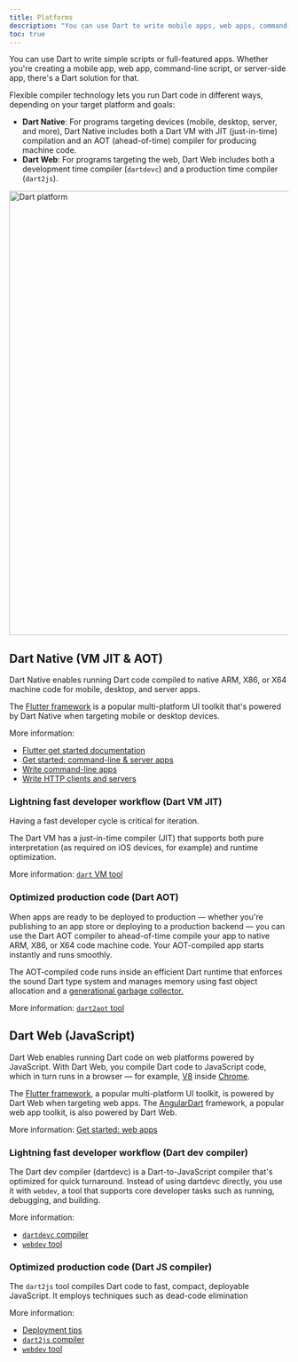 ```yaml
---
title: Platforms
description: "You can use Dart to write mobile apps, web apps, command-line apps, backends, and more."
toc: true
---
```


You can use Dart to write simple scripts or full-featured apps. Whether you're
creating a mobile app, web app, command-line script, or server-side app, there's
a Dart solution for that.

Flexible compiler technology lets you run Dart code in different ways,
depending on your target platform and goals:

  * **Dart Native**: For programs targeting devices (mobile, desktop, server,
    and more), Dart Native includes both a Dart VM with JIT (just-in-time)
    compilation and an AOT (ahead-of-time) compiler for producing machine
    code.
  * **Dart Web**: For programs targeting the web, Dart Web includes both a
    development time compiler (`dartdevc`) and a production time compiler
    (`dart2js`).

<img src="{% asset platforms.svg @path %}" width="800px" alt="Dart platform">

## Dart Native (VM JIT & AOT)

Dart Native enables running Dart code compiled to native ARM, X86, or X64
machine code for mobile, desktop, and server apps.

The [Flutter framework]({{site.flutter}}) is a popular multi-platform UI toolkit
that's powered by Dart Native when targeting mobile or desktop devices.

More information:
* [Flutter get started documentation]({{site.flutter}}/docs/get-started/)
* [Get started: command-line & server apps](/tutorials/server/get-started)
* [Write command-line apps](/tutorials/server/cmdline)
* [Write HTTP clients and servers](/tutorials/server/httpserver)

### Lightning fast developer workflow (Dart VM JIT)

Having a fast developer cycle is critical for iteration. 

The Dart VM has a just-in-time compiler (JIT) that supports both pure interpretation
(as required on iOS devices, for example) and runtime optimization.

More information: [`dart` VM tool](/tools/dart-vm)

### Optimized production code (Dart AOT)

When apps are ready to be deployed to production — whether you're
publishing to an app store or deploying to a production backend —
you can use the Dart AOT compiler to ahead-of-time compile your app
to native ARM, X86, or X64 code machine code.
Your AOT-compiled app starts instantly and runs smoothly.

The AOT-compiled code runs inside an efficient Dart runtime that enforces
the sound Dart type system and manages memory using fast object allocation and a [generational garbage
collector.](https://medium.com/flutter-io/flutter-dont-fear-the-garbage-collector-d69b3ff1ca30)

More information: [`dart2aot` tool](/tools/dart2aot)

## Dart Web (JavaScript)

Dart Web enables running Dart code on web platforms powered by
JavaScript. With Dart Web, you compile Dart code to JavaScript code, which in
turn runs in a browser — for example, [V8](https://v8.dev/) inside
[Chrome](https://www.google.com/chrome/).

The [Flutter framework]({{site.flutter}}), a popular multi-platform UI toolkit,
is powered by Dart Web when targeting web apps. The
[AngularDart]({{site.angulardart}}) framework, a popular web app toolkit, is
also powered by Dart Web.


More information: [Get started: web apps](/tutorials/web/get-started)

### Lightning fast developer workflow (Dart dev compiler)

The Dart dev compiler (dartdevc) is a Dart-to-JavaScript compiler
that's optimized for quick turnaround. Instead of using dartdevc directly,
you use it with `webdev`, a tool that supports core developer tasks such as
running, debugging, and building.

More information:
* [`dartdevc` compiler](/tools/dartdevc)
* [`webdev` tool](/tools/webdev)

### Optimized production code (Dart JS compiler)

The `dart2js` tool compiles Dart code to fast, compact, deployable JavaScript.
It employs techniques such as dead-code elimination

More information:
* [Deployment tips](/web/deployment)
* [`dart2js` compiler](/tools/dart2js)
* [`webdev` tool](/tools/webdev)
